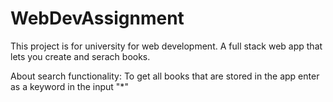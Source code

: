 # WebDevAssignment
This project is for university for web development. A full stack web app that lets you create and serach books.

About search functionality:
To get all books that are stored in the app enter as a keyword in the input "*"
